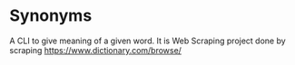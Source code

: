 # Synonyms
A CLI to give meaning of a given word. It is Web Scraping project done by scraping https://www.dictionary.com/browse/
